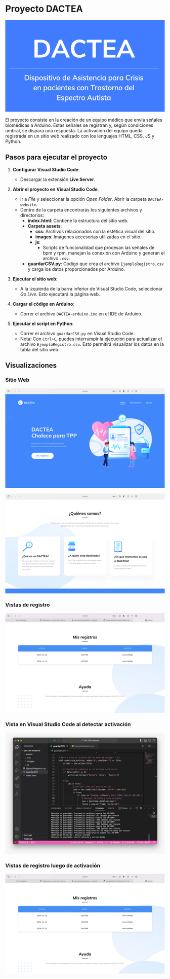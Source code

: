 # Proyecto DACTEA
![Logo](Fotos/logo.png)

El proyecto consiste en la creación de un equipo médico que envía señales biomédicas a Arduino. Estas señales se registran y, según condiciones umbral, se dispara una respuesta. La activación del equipo queda registrada en un sitio web realizado con los lenguajes HTML, CSS, JS y Python.

## Pasos para ejecutar el proyecto

1. **Configurar Visual Studio Code**:
   - Descargar la extensión **Live Server**.

2. **Abrir el proyecto en Visual Studio Code**:
   - Ir a _File_ y seleccionar la opción _Open Folder_. Abrir la carpeta `DACTEA-website`.
   - Dentro de la carpeta encontrarás los siguientes archivos y directorios:
     - **index.html**: Contiene la estructura del sitio web.
     - **Carpeta assets**:
       - **css**: Archivos relacionados con la estética visual del sitio.
       - **images**: Imágenes accesorias utilizadas en el sitio.
       - **js**:
         - Scripts de funcionalidad que procesan las señales de bpm y rpm, manejan la conexión con Arduino y generan el archivo `.csv`.
     - **guardarCSV.py**: Código que crea el archivo `EjemploRegistro.csv` y carga los datos proporcionados por Arduino.

3. **Ejecutar el sitio web**:
   - A la izquierda de la barra inferior de Visual Studio Code, seleccionar _Go Live_. Esto ejecutará la página web.

4. **Cargar el código en Arduino**:
   - Correr el archivo `DACTEA-arduino.ino` en el IDE de Arduino.

5. **Ejecutar el script en Python**:
   - Correr el archivo `guardarCSV.py` en Visual Studio Code.
   - Nota: Con `Ctrl+C`, puedes interrumpir la ejecución para actualizar el archivo `EjemploRegistro.csv`. Esto permitirá visualizar los datos en la tabla del sitio web.

## Visualizaciones

### Sitio Web

![Vista del sitio web](Fotos/WEB0.png)

![Ejemplo de datos registrados](Fotos/WEB1.png)

### Vistas de registro

![Gráficos de datos](Fotos/WEB2.jpeg)

### Vista en Visual Studio Code al detectar activación

![Configuración en VSC](Fotos/VSC.jpeg)

### Vistas de registro luego de activación

![Gráficos de datos](Fotos/WEB3.jpeg)
